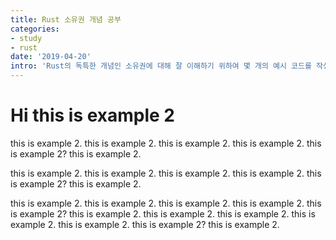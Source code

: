 ```yaml
---
title: Rust 소유권 개념 공부
categories:
- study
- rust
date: '2019-04-20'
intro: 'Rust의 독특한 개념인 소유권에 대해 잘 이해하기 위하여 몇 개의 예시 코드를 작성하고 컴파일해 보았습니다.'
---
```


# Hi this is example 2

this is example 2. this is example 2. this is example 2. this is example 2. this is example 2? this is example 2.

this is example 2. this is example 2. this is example 2. this is example 2. this is example 2? this is example 2.

this is example 2. this is example 2. this is example 2. this is example 2. this is example 2? this is example 2. this is example 2. this is example 2. this is example 2. this is example 2. this is example 2? this is example 2.